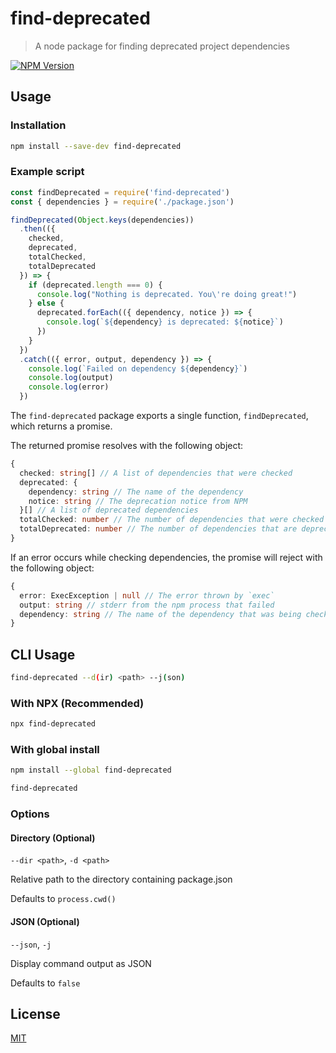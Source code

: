 # find-deprecated

> A node package for finding deprecated project dependencies

[![NPM Version](https://img.shields.io/npm/v/find-deprecated.svg)](https://npmjs.org/package/find-deprecated)

## Usage

### Installation

```bash
npm install --save-dev find-deprecated
```

### Example script

```js
const findDeprecated = require('find-deprecated')
const { dependencies } = require('./package.json')

findDeprecated(Object.keys(dependencies))
  .then(({
    checked,
    deprecated,
    totalChecked,
    totalDeprecated
  }) => {
    if (deprecated.length === 0) {
      console.log("Nothing is deprecated. You\'re doing great!")
    } else {
      deprecated.forEach(({ dependency, notice }) => {
        console.log(`${dependency} is deprecated: ${notice}`)
      })
    }
  })
  .catch(({ error, output, dependency }) => {
    console.log(`Failed on dependency ${dependency}`)
    console.log(output)
    console.log(error)
  })
```

The `find-deprecated` package exports a single function, `findDeprecated`, which returns a promise.

The returned promise resolves with the following object:

```ts
{
  checked: string[] // A list of dependencies that were checked
  deprecated: {
    dependency: string // The name of the dependency
    notice: string // The deprecation notice from NPM
  }[] // A list of deprecated dependencies
  totalChecked: number // The number of dependencies that were checked
  totalDeprecated: number // The number of dependencies that are deprecated
}
```

If an error occurs while checking dependencies, the promise will reject with the following object:

```ts
{
  error: ExecException | null // The error thrown by `exec`
  output: string // stderr from the npm process that failed
  dependency: string // The name of the dependency that was being checked
}
```

## CLI Usage

```bash
find-deprecated --d(ir) <path> --j(son)
```

### With NPX (Recommended)

```bash
npx find-deprecated
```

### With global install

```bash
npm install --global find-deprecated

find-deprecated
```

### Options

#### Directory (Optional)

`--dir <path>`, `-d <path>`

Relative path to the directory containing package.json

Defaults to `process.cwd()`

#### JSON (Optional)

`--json`, `-j`

Display command output as JSON

Defaults to `false`

## License

[MIT](LICENSE.md)
